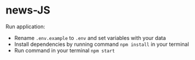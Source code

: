 # news-JS

Run application:  
- Rename `.env.example` to `.env` and set variables with your data  
- Install dependencies by running command `npm install` in your terminal
- Run command in your terminal `npm start`  
